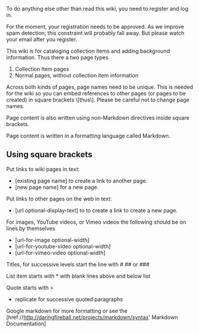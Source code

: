 To do anything else other than read this wiki, you need to register and log in.

For the moment, your registration needs to be approved. As we improve spam detection, this
constraint will probably fall away. But please watch your email after you register.

This wiki is for cataloging collection items and adding background information. Thus 
there a two page types

1. Collection Item pages
2. Normal pages, without collection item information

Across both kinds of pages, page names need to be unique. This is needed for the wiki so
you can embed references to other pages (or pages to be created) in square brackets \\[thus\\].
Please be careful not to change page names.


Page content is also written using non-Markdown directives inside square brackets.

Page content is written in a formatting language called Markdown. 

## Using square brackets

Put links to wiki pages in text:
- \[existing page name\] to create a link to another page.
- \[new page name\] for a new page.

Put links to other pages on the web in text:
- \[url optional-display-text\] to to create a link to create a new page.

For images, YouTube videos, or Vimeo videos the following should be on lines by themselves
- \[url-for-image optional-width\]
- \[url-for-youtube-video optional-width\]
- \[url-for-vimeo-video optional-width\]

Titles, for successive levels start the line with # ## or ###

List item starts with * with blank lines above and below list

Quote starts with >
- replicate for successive quoted paragraphs

Google markdown for more formatting or see the
\[href://http://daringfireball.net/projects/markdown/syntax' Markdown Documentation\]
